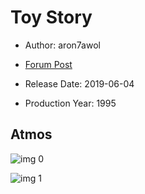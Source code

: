 # Toy Story

* Author: aron7awol

* [Forum Post](https://www.avsforum.com/threads/bass-eq-for-filtered-movies.2995212/post-58135234)

* Release Date: 2019-06-04
* Production Year: 1995

## Atmos

![img 0](https://i.imgur.com/R34rDl3.jpg)

![img 1](https://i.imgur.com/wgXMpV1.jpg)

